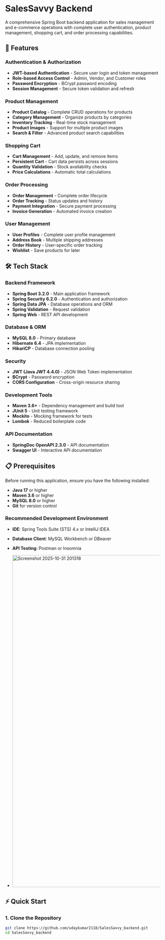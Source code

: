 # SalesSavvy Backend

A comprehensive Spring Boot backend application for sales management and e-commerce operations with complete user authentication, product management, shopping cart, and order processing capabilities.

## 🚀 Features

### Authentication & Authorization
- **JWT-based Authentication** - Secure user login and token management
- **Role-based Access Control** - Admin, Vendor, and Customer roles
- **Password Encryption** - BCrypt password encoding
- **Session Management** - Secure token validation and refresh

### Product Management
- **Product Catalog** - Complete CRUD operations for products
- **Category Management** - Organize products by categories
- **Inventory Tracking** - Real-time stock management
- **Product Images** - Support for multiple product images
- **Search & Filter** - Advanced product search capabilities

### Shopping Cart
- **Cart Management** - Add, update, and remove items
- **Persistent Cart** - Cart data persists across sessions
- **Quantity Validation** - Stock availability checks
- **Price Calculations** - Automatic total calculations

### Order Processing
- **Order Management** - Complete order lifecycle
- **Order Tracking** - Status updates and history
- **Payment Integration** - Secure payment processing
- **Invoice Generation** - Automated invoice creation

### User Management
- **User Profiles** - Complete user profile management
- **Address Book** - Multiple shipping addresses
- **Order History** - User-specific order tracking
- **Wishlist** - Save products for later

## 🛠 Tech Stack

### Backend Framework
- **Spring Boot 3.2.0** - Main application framework
- **Spring Security 6.2.0** - Authentication and authorization
- **Spring Data JPA** - Database operations and ORM
- **Spring Validation** - Request validation
- **Spring Web** - REST API development

### Database & ORM
- **MySQL 8.0** - Primary database
- **Hibernate 6.4** - JPA implementation
- **HikariCP** - Database connection pooling

### Security
- **JWT (Java JWT 4.4.0)** - JSON Web Token implementation
- **BCrypt** - Password encryption
- **CORS Configuration** - Cross-origin resource sharing

### Development Tools
- **Maven 3.6+** - Dependency management and build tool
- **JUnit 5** - Unit testing framework
- **Mockito** - Mocking framework for tests
- **Lombok** - Reduced boilerplate code

### API Documentation
- **SpringDoc OpenAPI 2.3.0** - API documentation
- **Swagger UI** - Interactive API documentation

## 📋 Prerequisites

Before running this application, ensure you have the following installed:

- **Java 17** or higher
- **Maven 3.6** or higher
- **MySQL 8.0** or higher
- **Git** for version control

### Recommended Development Environment
- **IDE**: Spring Tools Suite (STS) 4.x or IntelliJ IDEA
- **Database Client**: MySQL Workbench or DBeaver
- **API Testing**: Postman or Insomnia

- <img width="1920" height="1080" alt="Screenshot 2025-10-31 201318" src="https://github.com/user-attachments/assets/2d2e4c40-3e7a-4fa8-8dbb-955cd67411e3" />


## ⚡ Quick Start

### 1. Clone the Repository
```bash
git clone https://github.com/udaykumar2118/SalesSavvy_backend.git
cd SalesSavvy_backend


